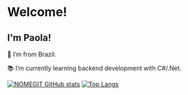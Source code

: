 # Welcome!

 

## I'm Paola!


:house_with_garden: I’m from Brazil.

:books: I’m currently learning backend development with C#/.Net.
 
[![NOMEGIT GitHub stats](https://github-readme-stats.vercel.app/api?username=paola-santanna&theme=radical)](https://github.com/paola-santanna/github-readme-stats)
[![Top Langs](https://github-readme-stats.vercel.app/api/top-langs/?username=paola-santanna&theme=radical&layout=compact)](https://github.com/paola-santanna/github-readme-stats)
